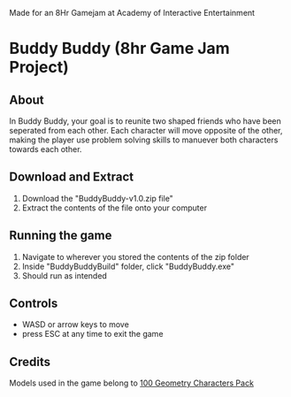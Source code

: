 Made for an 8Hr Gamejam at Academy of Interactive Entertainment

# Buddy Buddy (8hr Game Jam Project)
## About
In Buddy Buddy, your goal is to reunite two shaped friends who have been seperated from each other. Each character will move opposite of the other, making the player use problem solving skills to manuever both characters towards each other.
## Download and Extract
1. Download the "BuddyBuddy-v1.0.zip file"
2. Extract the contents of the file onto your computer
## Running the game
1. Navigate to wherever you stored the contents of the zip folder
2. Inside "BuddyBuddyBuild" folder, click "BuddyBuddy.exe"
3. Should run as intended
## Controls
* WASD or arrow keys to move
* press ESC at any time to exit the game
## Credits
Models used in the game belong to [100 Geometry Characters Pack](https://assetstore.unity.com/packages/3d/characters/robots/100-geometry-characters-pack-196841)
